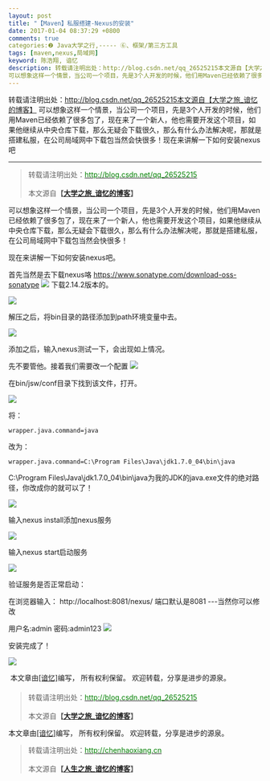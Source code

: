 ```yaml
---
layout: post
title: "【Maven】私服搭建-Nexus的安装"
date: 2017-01-04 08:37:29 +0800
comments: true
categories:❷ Java大学之行,----- ⑥、框架/第三方工具
tags: [maven,nexus,局域网]
keyword: 陈浩翔, 谙忆
description: 转载请注明出处：http://blog.csdn.net/qq_26525215本文源自【大学之旅_谙忆的博客】
可以想象这样一个情景，当公司一个项目，先是3个人开发的时候，他们用Maven已经依赖了很多包了，现在来了一个新人，他也需要开发这个项目，如果他继续从中央仓库下载，那么无疑会下载很久，那么有什么办法解决呢，那就是搭建私服，在公司局域网中下载包当然会快很多！现在来讲解一下如何安装nexus吧 
---
```



转载请注明出处：http://blog.csdn.net/qq_26525215本文源自【大学之旅_谙忆的博客】
可以想象这样一个情景，当公司一个项目，先是3个人开发的时候，他们用Maven已经依赖了很多包了，现在来了一个新人，他也需要开发这个项目，如果他继续从中央仓库下载，那么无疑会下载很久，那么有什么办法解决呢，那就是搭建私服，在公司局域网中下载包当然会快很多！现在来讲解一下如何安装nexus吧
<!-- more -->
----------

<blockquote cite='陈浩翔'>
<p background-color='#D3D3D3'>转载请注明出处：<a href='http://blog.csdn.net/qq_26525215'><font color="green">http://blog.csdn.net/qq_26525215</font></a><br><br>本文源自<strong>【<a href='http://blog.csdn.net/qq_26525215' target='_blank'>大学之旅_谙忆的博客</a>】</strong></p>
</blockquote>

可以想象这样一个情景，当公司一个项目，先是3个人开发的时候，他们用Maven已经依赖了很多包了，现在来了一个新人，他也需要开发这个项目，如果他继续从中央仓库下载，那么无疑会下载很久，那么有什么办法解决呢，那就是搭建私服，在公司局域网中下载包当然会快很多！

现在来讲解一下如何安装nexus吧。

首先当然是去下载nexus咯
https://www.sonatype.com/download-oss-sonatype
![](http://img.blog.csdn.net/20170104202236689?watermark/2/text/aHR0cDovL2Jsb2cuY3Nkbi5uZXQvcXFfMjY1MjUyMTU=/font/5a6L5L2T/fontsize/400/fill/I0JBQkFCMA==/dissolve/70/gravity/SouthEast)
下载2.14.2版本的。

![](http://img.blog.csdn.net/20170104202417308?watermark/2/text/aHR0cDovL2Jsb2cuY3Nkbi5uZXQvcXFfMjY1MjUyMTU=/font/5a6L5L2T/fontsize/400/fill/I0JBQkFCMA==/dissolve/70/gravity/SouthEast)

解压之后，将bin目录的路径添加到path环境变量中去。

![](http://img.blog.csdn.net/20170104202533793?watermark/2/text/aHR0cDovL2Jsb2cuY3Nkbi5uZXQvcXFfMjY1MjUyMTU=/font/5a6L5L2T/fontsize/400/fill/I0JBQkFCMA==/dissolve/70/gravity/SouthEast)

添加之后，输入nexus测试一下，会出现如上情况。

先不要管他。接着我们需要改一个配置
![](http://img.blog.csdn.net/20170104202637613?watermark/2/text/aHR0cDovL2Jsb2cuY3Nkbi5uZXQvcXFfMjY1MjUyMTU=/font/5a6L5L2T/fontsize/400/fill/I0JBQkFCMA==/dissolve/70/gravity/SouthEast)

在bin/jsw/conf目录下找到该文件，打开。

![](http://img.blog.csdn.net/20170104202741082?watermark/2/text/aHR0cDovL2Jsb2cuY3Nkbi5uZXQvcXFfMjY1MjUyMTU=/font/5a6L5L2T/fontsize/400/fill/I0JBQkFCMA==/dissolve/70/gravity/SouthEast)

将：
```
wrapper.java.command=java
```
改为：
```
wrapper.java.command=C:\Program Files\Java\jdk1.7.0_04\bin\java
```
C:\Program Files\Java\jdk1.7.0_04\bin\java为我的JDK的java.exe文件的绝对路径，你改成你的就可以了！

![](http://img.blog.csdn.net/20170104203044881?watermark/2/text/aHR0cDovL2Jsb2cuY3Nkbi5uZXQvcXFfMjY1MjUyMTU=/font/5a6L5L2T/fontsize/400/fill/I0JBQkFCMA==/dissolve/70/gravity/SouthEast)

输入nexus install添加nexus服务

![](http://img.blog.csdn.net/20170104203148833?watermark/2/text/aHR0cDovL2Jsb2cuY3Nkbi5uZXQvcXFfMjY1MjUyMTU=/font/5a6L5L2T/fontsize/400/fill/I0JBQkFCMA==/dissolve/70/gravity/SouthEast)

输入nexus start启动服务

![](http://img.blog.csdn.net/20170104203255710?watermark/2/text/aHR0cDovL2Jsb2cuY3Nkbi5uZXQvcXFfMjY1MjUyMTU=/font/5a6L5L2T/fontsize/400/fill/I0JBQkFCMA==/dissolve/70/gravity/SouthEast)

验证服务是否正常启动：

在浏览器输入：
http://localhost:8081/nexus/
端口默认是8081 ---当然你可以修改

用户名:admin
密码:admin123
![](http://img.blog.csdn.net/20170104203455117?watermark/2/text/aHR0cDovL2Jsb2cuY3Nkbi5uZXQvcXFfMjY1MjUyMTU=/font/5a6L5L2T/fontsize/400/fill/I0JBQkFCMA==/dissolve/70/gravity/SouthEast)

安装完成了！

![](http://img.blog.csdn.net/20170104203557851?watermark/2/text/aHR0cDovL2Jsb2cuY3Nkbi5uZXQvcXFfMjY1MjUyMTU=/font/5a6L5L2T/fontsize/400/fill/I0JBQkFCMA==/dissolve/70/gravity/SouthEast)









本文章由<a href="https://chenhaoxiang.github.io/">[谙忆]</a>编写， 所有权利保留。 
欢迎转载，分享是进步的源泉。
<blockquote cite='陈浩翔'>
<p background-color='#D3D3D3'>转载请注明出处：<a href='http://blog.csdn.net/qq_26525215'><font color="green">http://blog.csdn.net/qq_26525215</font></a><br><br>
本文源自<strong>【<a href='http://blog.csdn.net/qq_26525215' target='_blank'>大学之旅_谙忆的博客</a>】</strong></p>
</blockquote>


本文章由<a href="http://chenhaoxiang.cn/">[谙忆]</a>编写， 所有权利保留。 
欢迎转载，分享是进步的源泉。
<blockquote cite='陈浩翔'>
<p background-color='#D3D3D3'>转载请注明出处：<a href='http://chenhaoxiang.cn'><font color="green">http://chenhaoxiang.cn</font></a><br><br>
本文源自<strong>【<a href='http://chenhaoxiang.cn' target='_blank'>人生之旅_谙忆的博客</a>】</strong></p>
</blockquote>
